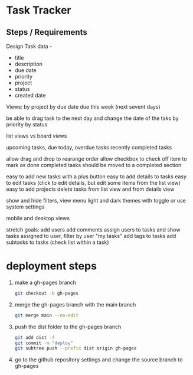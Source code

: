 # Task Tracker

<!-- https://www.theodinproject.com/lessons/node-path-javascript-todo-list -->

<!-- Make the lists rearangable  -->
<!-- https://www.youtube.com/watch?v=jfYWwQrtzzY -->
<!-- >git remote set-url origin git@github.com-personal:myuser/myrepo.git -->

<!-- https://anthonyhobday.com/sideprojects/saferules/ -->

## Steps / Requirements

Design Task data  - 
- title
- description
- due date
- priority
- project
- status
- created date 

Views: 
by project
by due date 
due this week (next sevent days)
<!-- https://app.any.do/tasks/next-seven-days -->
be able to drag task to the next day and change the date of the taks
by priority
by status

list views vs board views 

upcoming tasks, due today, overdue tasks
recently completed tasks

allow drag and drop to rearange order 
allow checkbox to check off item to mark as done 
completed tasks should be moved to a completed section

easy to add new tasks with a plus button
easy to add details to tasks 
easy to edit tasks (click to edit details, but edit some items from the list view)
easy to add projects 
delete tasks from list view and from details view

show and hide filters, view menu 
light and dark themes with toggle 
or use system settings 

mobile and desktop views

stretch goals:
add users
add comments
assign users to tasks 
and show tasks assigned to user, filter by user "my tasks"
add tags to tasks
add subtasks to tasks (check list within a task)


# deployment steps

1. make a gh-pages branch

   ```bash
   git checkout -b gh-pages
   ```

2. merge the gh-pages branch with the main branch

   ```bash
   git merge main --no-edit
   ```

3. push the dist folder to the gh-pages branch

   ```bash
   git add dist -f
   git commit -m "deploy"
   git subtree push --prefix dist origin gh-pages
   ```

4. go to the github repository settings and change the source branch to gh-pages
